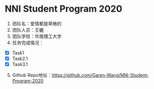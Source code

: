 # NNI Student Program 2020

1. 团队名：爱情都是卑微的
2. 团队人员：王樾
3. 团队学校：华南理工大学
4. 任务完成情况：
- [x] Task1
- [x] Task2.1
- [x] Task3.1
5. Github Repo地址：https://github.com/Garen-Wang/NNI-Student-Program-2020
